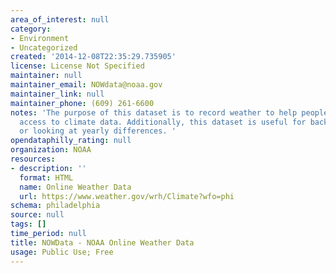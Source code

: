 ```yaml
---
area_of_interest: null
category:
- Environment
- Uncategorized
created: '2014-12-08T22:35:29.735905'
license: License Not Specified
maintainer: null
maintainer_email: NOWdata@noaa.gov
maintainer_link: null
maintainer_phone: (609) 261-6600
notes: 'The purpose of this dataset is to record weather to help people get quick
  access to climate data. Additionally, this dataset is useful for background information
  or looking at yearly differences. '
opendataphilly_rating: null
organization: NOAA
resources:
- description: ''
  format: HTML
  name: Online Weather Data
  url: https://www.weather.gov/wrh/Climate?wfo=phi
schema: philadelphia
source: null
tags: []
time_period: null
title: NOWData - NOAA Online Weather Data
usage: Public Use; Free
---
```


